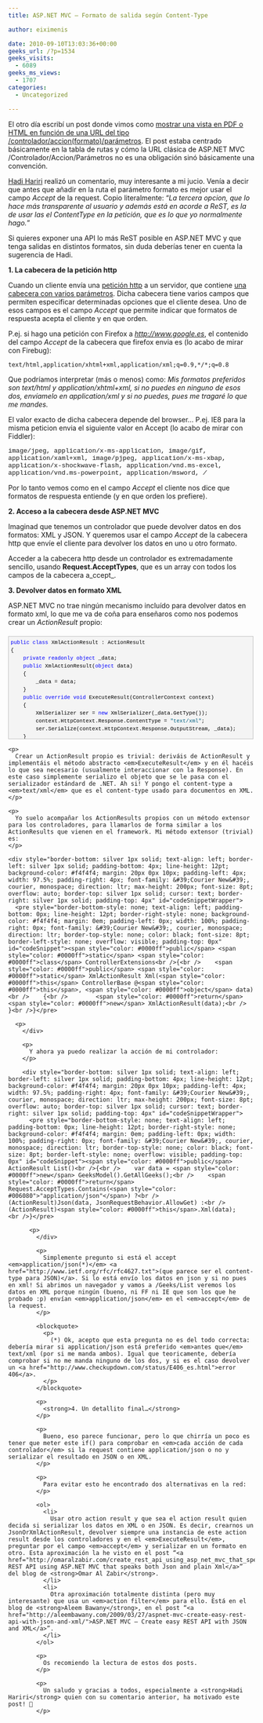 ```yaml
---
title: ASP.NET MVC – Formato de salida según Content-Type

author: eiximenis

date: 2010-09-10T13:03:36+00:00
geeks_url: /?p=1534
geeks_visits:
  - 6089
geeks_ms_views:
  - 1707
categories:
  - Uncategorized

---
```

El otro día escribí un post donde vimos como [mostrar una vista en PDF o HTML en función de una URL del tipo /controlador/accion(formato)/parámetros][1]. El post estaba centrado básicamente en la tabla de rutas y cómo la URL clásica de ASP.NET MVC /Controlador/Accion/Parámetros no es una obligación sinó básicamente una convención.

<!--more-->

[Hadi Hariri][2] realizó un comentario, muy interesante a mi jucio. Venía a decir que antes que añadir en la ruta el parámetro formato es mejor usar el campo _Accept_ de la request. Copio literalmente: “_La tercera opcion, que lo hace más transparente al usuario y además está en acorde a ReST, es la de usar las el ContentType en la petición, que es lo que yo normalmente hago._”

Si quieres exponer una API lo más ReST posible en ASP.NET MVC y que tenga salidas en distintos formatos, sin duda deberías tener en cuenta la sugerencia de Hadi.

**1. La cabecera de la petición http**

Cuando un cliente envía una [petición http][3] a un servidor, que contiene [una cabecera con varios parámetros][4]. Dicha cabecera tiene varios campos que permiten especificar determinadas opciones que el cliente desea. Uno de esos campos es el campo _Accept_ que permite indicar que formatos de respuesta acepta el cliente y en que orden.

P.ej. si hago una petición con Firefox a _http://www.google.es_, el contenido del campo _Accept_ de la cabecera que firefox envia es (lo acabo de mirar con Firebug):

`text/html,application/xhtml+xml,application/xml;q=0.9,*/*;q=0.8`

Que podríamos interpretar (más o menos) como: _Mis formatos preferidos son text/html y application/xhtml+xml, si no puedes en ninguno de esos dos, envíamelo en application/xml y si no puedes, pues me tragaré lo que me mandes._

El valor exacto de dicha cabecera depende del browser… P.ej. IE8 para la misma peticion envia el siguiente valor en Accept (lo acabo de mirar con Fiddler):

<font size="2" face="Courier New">image/jpeg, application/x-ms-application, image/gif, application/xaml+xml, image/pjpeg, application/x-ms-xbap, application/x-shockwave-flash, application/vnd.ms-excel, application/vnd.ms-powerpoint, application/msword, */*</font>

Por lo tanto vemos como en el campo _Accept_ el cliente nos dice que formatos de respuesta entiende (y en que orden los prefiere).

**2. Acceso a la cabecera desde ASP.NET MVC**

Imaginad que tenemos un controlador que puede devolver datos en dos formatos: XML y JSON. Y queremos usar el campo _Accept_ de la cabecera http que envíe el cliente para devolver los datos en uno u otro formato.

Acceder a la cabecera http desde un controlador es extremadamente sencillo, usando **Request.AcceptTypes**, que es un array con todos los campos de la cabecera a_ccept_.

**3. Devolver datos en formato XML**

ASP.NET MVC no trae ningún mecanismo incluído para devolver datos en formato xml, lo que me va de coña para enseñaros como nos podemos crear un _ActionResult_ propio:

<div style="border-bottom: silver 1px solid; text-align: left; border-left: silver 1px solid; padding-bottom: 4px; line-height: 12pt; background-color: #f4f4f4; margin: 20px 0px 10px; padding-left: 4px; width: 97.5%; padding-right: 4px; font-family: &#39;Courier New&#39;, courier, monospace; direction: ltr; max-height: 200px; font-size: 8pt; overflow: auto; border-top: silver 1px solid; cursor: text; border-right: silver 1px solid; padding-top: 4px" id="codeSnippetWrapper">
  <pre style="border-bottom-style: none; text-align: left; padding-bottom: 0px; line-height: 12pt; border-right-style: none; background-color: #f4f4f4; margin: 0em; padding-left: 0px; width: 100%; padding-right: 0px; font-family: &#39;Courier New&#39;, courier, monospace; direction: ltr; border-top-style: none; color: black; font-size: 8pt; border-left-style: none; overflow: visible; padding-top: 0px" id="codeSnippet"><span style="color: #0000ff">public</span> <span style="color: #0000ff">class</span> XmlActionResult : ActionResult<br />{<br />    <span style="color: #0000ff">private</span> <span style="color: #0000ff">readonly</span> <span style="color: #0000ff">object</span> _data;<br />    <span style="color: #0000ff">public</span> XmlActionResult(<span style="color: #0000ff">object</span> data)<br />    {<br />        _data = data;<br />    }<br />    <span style="color: #0000ff">public</span> <span style="color: #0000ff">override</span> <span style="color: #0000ff">void</span> ExecuteResult(ControllerContext context)<br />    {<br />        XmlSerializer ser = <span style="color: #0000ff">new</span> XmlSerializer(_data.GetType());<br />        context.HttpContext.Response.ContentType = <span style="color: #006080">"text/xml"</span>;<br />        ser.Serialize(context.HttpContext.Response.OutputStream, _data);<br />    }<br />}</pre>
  
  <p>
    </div> 
    
    <p>
      Crear un ActionResult propio es trivial: deriváis de ActionResult y implementáis el método abstracto <em>ExecuteResult</em> y en él hacéis lo que sea necesario (usualmente interaccionar con la Response). En este caso simplemente serializo el objeto que se le pasa con el serializador estándard de .NET. Ah si! Y pongo el content-type a <em>text/xml</em> que es el content-type usado para documentos en XML.
    </p>
    
    <p>
      Yo suelo acompañar los ActionResults propios con un método extensor para los controladores, para llamarlos de forma similar a los ActionResults que vienen en el framework. Mi método extensor (trivial) es:
    </p>
    
    <div style="border-bottom: silver 1px solid; text-align: left; border-left: silver 1px solid; padding-bottom: 4px; line-height: 12pt; background-color: #f4f4f4; margin: 20px 0px 10px; padding-left: 4px; width: 97.5%; padding-right: 4px; font-family: &#39;Courier New&#39;, courier, monospace; direction: ltr; max-height: 200px; font-size: 8pt; overflow: auto; border-top: silver 1px solid; cursor: text; border-right: silver 1px solid; padding-top: 4px" id="codeSnippetWrapper">
      <pre style="border-bottom-style: none; text-align: left; padding-bottom: 0px; line-height: 12pt; border-right-style: none; background-color: #f4f4f4; margin: 0em; padding-left: 0px; width: 100%; padding-right: 0px; font-family: &#39;Courier New&#39;, courier, monospace; direction: ltr; border-top-style: none; color: black; font-size: 8pt; border-left-style: none; overflow: visible; padding-top: 0px" id="codeSnippet"><span style="color: #0000ff">public</span> <span style="color: #0000ff">static</span> <span style="color: #0000ff">class</span> ControllerExtensions<br />{<br />    <span style="color: #0000ff">public</span> <span style="color: #0000ff">static</span> XmlActionResult Xml(<span style="color: #0000ff">this</span> ControllerBase @<span style="color: #0000ff">this</span>, <span style="color: #0000ff">object</span> data)<br />    {<br />        <span style="color: #0000ff">return</span> <span style="color: #0000ff">new</span> XmlActionResult(data);<br />    }<br />}</pre>
      
      <p>
        </div> 
        
        <p>
          Y ahora ya puedo realizar la acción de mi controlador:
        </p>
        
        <div style="border-bottom: silver 1px solid; text-align: left; border-left: silver 1px solid; padding-bottom: 4px; line-height: 12pt; background-color: #f4f4f4; margin: 20px 0px 10px; padding-left: 4px; width: 97.5%; padding-right: 4px; font-family: &#39;Courier New&#39;, courier, monospace; direction: ltr; max-height: 200px; font-size: 8pt; overflow: auto; border-top: silver 1px solid; cursor: text; border-right: silver 1px solid; padding-top: 4px" id="codeSnippetWrapper">
          <pre style="border-bottom-style: none; text-align: left; padding-bottom: 0px; line-height: 12pt; border-right-style: none; background-color: #f4f4f4; margin: 0em; padding-left: 0px; width: 100%; padding-right: 0px; font-family: &#39;Courier New&#39;, courier, monospace; direction: ltr; border-top-style: none; color: black; font-size: 8pt; border-left-style: none; overflow: visible; padding-top: 0px" id="codeSnippet"><span style="color: #0000ff">public</span> ActionResult List()<br />{<br />    var data = <span style="color: #0000ff">new</span> GeeksModel().GetAllGeeks();<br />    <span style="color: #0000ff">return</span> Request.AcceptTypes.Contains(<span style="color: #006080">"application/json"</span>) ?<br />        (ActionResult)Json(data, JsonRequestBehavior.AllowGet) :<br />        (ActionResult)<span style="color: #0000ff">this</span>.Xml(data);         <br />}</pre>
          
          <p>
            </div> 
            
            <p>
              Simplemente pregunto si está el accept <em>application/json(*)</em> <a href="http://www.ietf.org/rfc/rfc4627.txt">(que parece ser el content-type para JSON)</a>. Si lo está envío los datos en json y si no pues en xml! Si abrimos un navegador y vamos a /Geeks/List veremos los datos en XML porque ningún (bueno, ni FF ni IE que son los que he probado :p) envían <em>application/json</em> en el <em>accept</em> de la request.
            </p>
            
            <blockquote>
              <p>
                (*) Ok, acepto que esta pregunta no es del todo correcta: debería mirar si application/json está preferido <em>antes que</em> text/xml (por si me manda ambos). Igual que teoricamente, debería comprobar si no me manda ninguno de los dos, y si es el caso devolver un <a href="http://www.checkupdown.com/status/E406_es.html">error 406</a>.
              </p>
            </blockquote>
            
            <p>
              <strong>4. Un detallito final…</strong>
            </p>
            
            <p>
              Bueno, eso parece funcionar, pero lo que chirría un poco es tener que meter este if() para comprobar en <em>cada acción de cada controlador</em> si la request contiene application/json o no y serializar el resultado en JSON o en XML.
            </p>
            
            <p>
              Para evitar esto he encontrado dos alternativas en la red:
            </p>
            
            <ol>
              <li>
                Usar otro action result y que sea el action result quien decida si serializar los datos en XML o en JSON. Es decir, crearnos un JsonOrXmlActionResult, devolver siempre una instancia de este action result desde los controladores y en el <em>ExecuteResult</em>, preguntar por el campo <em>accept</em> y serializar en un formato en otro. Esta aproximación la he visto en el post “<a href="http://omaralzabir.com/create_rest_api_using_asp_net_mvc_that_speaks_both_json_and_plain_xml/">Create REST API using ASP.NET MVC that speaks both Json and plain Xml</a>” del blog de <strong>Omar Al Zabir</strong>.
              </li>
              <li>
                Otra aproximación totalmente distinta (pero muy interesante) que usa un <em>action filter</em> para ello. Está en el blog de <strong>Aleem Bawany</strong>, en el post “<a href="http://aleembawany.com/2009/03/27/aspnet-mvc-create-easy-rest-api-with-json-and-xml/">ASP.NET MVC – Create easy REST API with JSON and XML</a>”.
              </li>
            </ol>
            
            <p>
              Os recomiendo la lectura de estos dos posts.
            </p>
            
            <p>
              Un saludo y gracias a todos, especialmente a <strong>Hadi Hariri</strong> quien con su comentario anterior, ha motivado este post! 🙂
            </p>

 [1]: http://geeks.ms/blogs/etomas/archive/2010/09/09/asp-net-mvc-mostrar-datos-en-html-o-pdf-pero-en-el-fondo-vamos-a-hablar-de-la-tabla-de-rutas.aspx
 [2]: http://www.hadihariri.com/
 [3]: http://www.w3.org/Protocols/rfc2616/rfc2616-sec5.html
 [4]: http://www.w3.org/Protocols/rfc2616/rfc2616-sec14.html